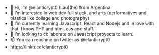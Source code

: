 - 👋 Hi, I’m @elanticrypt0 (Lau)(he) from Argentina.
- 👀 I’m interested in web dev full stack, and arts (performatives and plastics like collage and photography)
- 🌱 I’m currently learning Javascript, React and Nodejs and in love with that. I know PHP and html, css and stuff.
- 💞️ I’m looking to collaborate on Javascript proyects to learn.
- 📫 You can reachme on twitter as @elanticrypt0
- https://linktr.ee/elanticrypt0

<!---
elanticrypt0/elanticrypt0 is a ✨ special ✨ repository because its `README.md` (this file) appears on your GitHub profile.
You can click the Preview link to take a look at your changes.
--->
